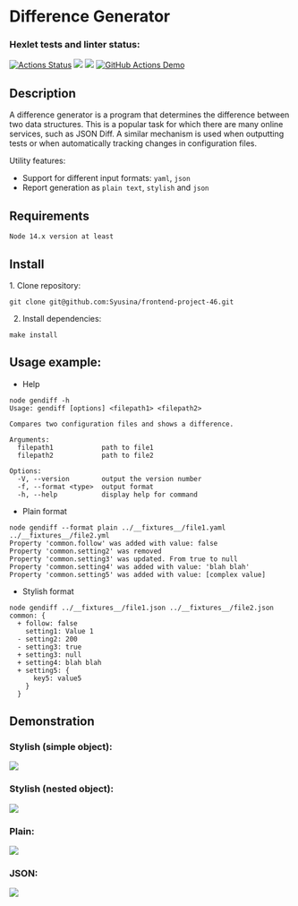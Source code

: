 <h1>Difference Generator</h1>

### Hexlet tests and linter status:
[![Actions Status](https://github.com/Syusina/frontend-project-46/workflows/hexlet-check/badge.svg)](https://github.com/Syusina/frontend-project-46/actions)  <a href="https://codeclimate.com/github/Syusina/frontend-project-46/maintainability"><img src="https://api.codeclimate.com/v1/badges/15108a03c40a3659513b/maintainability" /></a>  <a href="https://codeclimate.com/github/Syusina/frontend-project-46/test_coverage"><img src="https://api.codeclimate.com/v1/badges/15108a03c40a3659513b/test_coverage" /></a>  [![GitHub Actions Demo](https://github.com/Syusina/frontend-project-46/actions/workflows/github-actions-demo.yml/badge.svg)](https://github.com/Syusina/frontend-project-46/actions/workflows/github-actions-demo.yml)

<h2>Description</h2>
A difference generator is a program that determines the difference between two data structures. This is a popular task for which there are many online services, such as JSON Diff. A similar mechanism is used when outputting tests or when automatically tracking changes in configuration files.

Utility features:
- Support for different input formats: `yaml`, `json`
- Report generation as `plain text`, `stylish` and `json`

<h2>Requirements</h2>

```
Node 14.x version at least
```

<h2>Install</h2>
1. Clone repository:

```
git clone git@github.com:Syusina/frontend-project-46.git
```

2. Install dependencies:
```
make install
```

<h2>Usage example:</h2>

- Help

```
node gendiff -h
Usage: gendiff [options] <filepath1> <filepath2>

Compares two configuration files and shows a difference.

Arguments:
  filepath1            path to file1
  filepath2            path to file2

Options:
  -V, --version        output the version number
  -f, --format <type>  output format
  -h, --help           display help for command
  ```

  - Plain format
 
  ```
node gendiff --format plain ../__fixtures__/file1.yaml ../__fixtures__/file2.yml
Property 'common.follow' was added with value: false
Property 'common.setting2' was removed
Property 'common.setting3' was updated. From true to null
Property 'common.setting4' was added with value: 'blah blah'
Property 'common.setting5' was added with value: [complex value]
```

- Stylish format

```
node gendiff ../__fixtures__/file1.json ../__fixtures__/file2.json
common: {
  + follow: false
    setting1: Value 1
  - setting2: 200
  - setting3: true
  + setting3: null
  + setting4: blah blah
  + setting5: {
      key5: value5
    }
  }

```

<h2>Demonstration</h2>

<h3>Stylish (simple object):</h3>
<a href="https://asciinema.org/a/DEiEH8SNbEznfedFDLVo87zOo" target="_blank"><img src="https://asciinema.org/a/DEiEH8SNbEznfedFDLVo87zOo.svg" /></a>

<h3>Stylish (nested object):</h3>
<a href="https://asciinema.org/a/RYQ4CFlnNVSNl7cqfigdVtVXf" target="_blank"><img src="https://asciinema.org/a/RYQ4CFlnNVSNl7cqfigdVtVXf.svg" /></a>

<h3>Plain:</h3>
<a href="https://asciinema.org/a/yx6Js6AQMhaM6s9YblLUYnkM5" target="_blank"><img src="https://asciinema.org/a/yx6Js6AQMhaM6s9YblLUYnkM5.svg" /></a>

<h3>JSON:</h3>
<a href="https://asciinema.org/a/IfivgJG6J2dlLS7W3mozEKDJZ" target="_blank"><img src="https://asciinema.org/a/IfivgJG6J2dlLS7W3mozEKDJZ.svg" /></a>